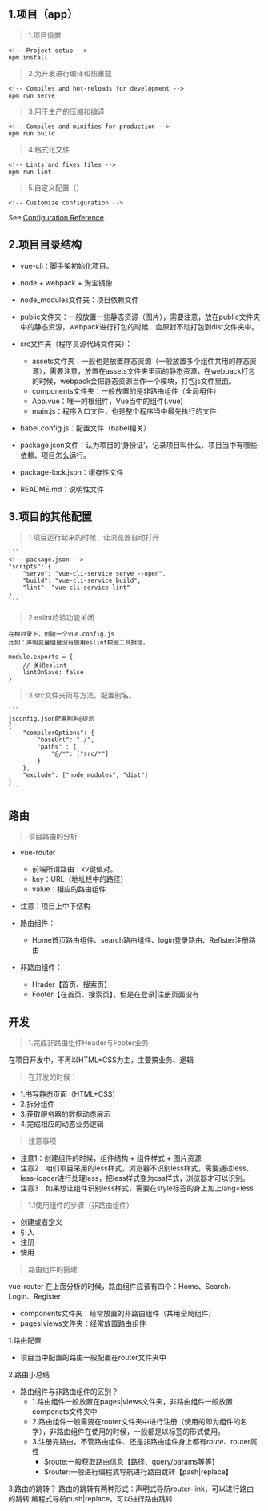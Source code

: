 ## 1.项目（app）

> 1.项目设置
```
<!-- Project setup -->
npm install
```

> 2.为开发进行编译和热重载
```
<!-- Compiles and hot-reloads for development -->
npm run serve
```

> 3.用于生产的压缩和编译
```
<!-- Compiles and minifies for production -->
npm run build
```

> 4.格式化文件
```
<!-- Lints and fixes files -->
npm run lint
```

> 5.自定义配置（）

```
<!-- Customize configuration -->
```
See [Configuration Reference](https://cli.vuejs.org/config/).

## 2.项目目录结构

- vue-cli：脚手架初始化项目。
- node + webpack + 淘宝镜像
- node_modules文件夹：项目依赖文件
- public文件夹：一般放置一些静态资源（图片），需要注意，放在public文件夹中的静态资源，webpack进行打包的时候，会原封不动打包到dist文件夹中。
- src文件夹（程序员源代码文件夹）：
    - assets文件夹：一般也是放置静态资源（一般放置多个组件共用的静态资源），需要注意，放置在assets文件夹里面的静态资源，在webpack打包的时候，webpack会把静态资源当作一个模块，打包js文件里面。
    - components文件夹：一般放置的是非路由组件（全局组件）
    - App.vue：唯一的根组件，Vue当中的组件(.vue)
    - main.js：程序入口文件，也是整个程序当中最先执行的文件

- babel.config.js：配置文件（babel相关）
- package.json文件：认为项目的‘身份证’，记录项目叫什么、项目当中有哪些依赖、项目怎么运行。
- package-lock.json：缓存性文件
- README.md：说明性文件


## 3.项目的其他配置

> 1.项目运行起来的时候，让浏览器自动打开

    ```
    <!-- package.json -->
    "scripts": {
        "serve": "vue-cli-service serve --open",
        "build": "vue-cli-service build",
        "lint": "vue-cli-service lint"
    }
    ```

> 2.eslint检验功能关闭

```
在根目录下，创建一个vue.config.js
比如：声明变量但是没有使用eslint校验工具报错。

module.exports = {
    // 关闭eslint
    lintOnSave: false
}
```

> 3.src文件夹简写方法，配置别名。

    ```
    jsconfig.json配置别名@提示
    {
        "compilerOptions": {
            "baseUrl": "./",
            "paths" : {
                "@/*": ["src/*"]
            }
        },
        "exclude": ["node_modules", "dist"]
    }
    ```

## 路由

> 项目路由的分析


- vue-router
    - 前端所谓路由：kv键值对。
    - key：URL（地址栏中的路径）
    - value：相应的路由组件
- 注意：项目上中下结构


- 路由组件：
    - Home首页路由组件、search路由组件、login登录路由、Refister注册路由
- 非路由组件：
    - Hrader【首页、搜索页】
    - Footer【在首页、搜索页】，但是在登录|注册页面没有

## 开发

> 1.完成非路由组件Header与Footer业务

在项目开发中，不再以HTML+CSS为主，主要搞业务、逻辑

> 在开发的时候：

- 1.书写静态页面（HTML+CSS）
- 2.拆分组件
- 3.获取服务器的数据动态展示
- 4.完成相应的动态业务逻辑

> 注意事项

- 注意1：创建组件的时候，组件结构 + 组件样式 + 图片资源
- 注意2：咱们项目采用的less样式，浏览器不识别less样式，需要通过less、less-loader进行处理less，把less样式变为css样式，浏览器才可以识别。
- 注意3：如果想让组件识别less样式，需要在style标签的身上加上lang=less

> 1.1使用组件的步骤（非路由组件）

- 创建或者定义
- 引入
- 注册
- 使用

> 路由组件的搭建

vue-router
在上面分析的时候，路由组件应该有四个：Home、Search、Login、Register

- components文件夹：经常放置的非路由组件（共用全局组件）
- pages|views文件夹：经常放置路由组件

1.路由配置
 - 项目当中配置的路由一般配置在router文件夹中

2.路由小总结

- 路由组件与非路由组件的区别？
    - 1.路由组件一般放置在pages|views文件夹，非路由组件一般放置componets文件夹中
    - 2.路由组件一般需要在router文件夹中进行注册（使用的即为组件的名字），非路由组件在使用的时候，一般都是以标签的形式使用。
    - 3.注册完路由，不管路由组件、还是非路由组件身上都有$route、$router属性
        - $route:一般获取路由信息【路径、query/params等等】
        - $router:一般进行编程式导航进行路由跳转【pash|replace】

3.路由的跳转？
路由的跳转有两种形式：声明式导航router-link，可以进行路由的跳转
编程式导航push|replace，可以进行路由跳转

